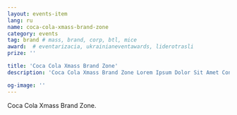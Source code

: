 ```yaml
---
layout: events-item
lang: ru
name: coca-cola-xmass-brand-zone
category: events
tag: brand # mass, brand, corp, btl, mice
award:  # eventarizacia, ukrainianeventawards, liderotrasli
prize: ''

title: 'Coca Cola Xmass Brand Zone'
description: 'Coca Cola Xmass Brand Zone Lorem Ipsum Dolor Sit Amet Consectetur'

og-image: ''
---
```


Coca Cola Xmass Brand Zone.
